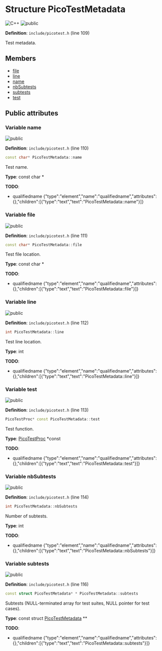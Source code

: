 <a id="struct_pico_test_metadata"></a>
# Structure PicoTestMetadata

![][C++]
![][public]

**Definition**: `include/picotest.h` (line 109)

Test metadata.



## Members

* [file](struct_pico_test_metadata.md#struct_pico_test_metadata_1a1e57db62ee1f5581d0f0bca333e21304)
* [line](struct_pico_test_metadata.md#struct_pico_test_metadata_1a98c9bcbb6844cf75dd8005110b03887d)
* [name](struct_pico_test_metadata.md#struct_pico_test_metadata_1a253651ce46bc33b206c12787e8ccb166)
* [nbSubtests](struct_pico_test_metadata.md#struct_pico_test_metadata_1a7dd93cc6b50428b9594d171c28a563c1)
* [subtests](struct_pico_test_metadata.md#struct_pico_test_metadata_1a543874ce98d5f3516e4e5bda6f4e61a3)
* [test](struct_pico_test_metadata.md#struct_pico_test_metadata_1a3f209675beb238cc9a2caf31996c3388)

## Public attributes

<a id="struct_pico_test_metadata_1a253651ce46bc33b206c12787e8ccb166"></a>
### Variable name

![][public]

**Definition**: `include/picotest.h` (line 110)

```cpp
const char* PicoTestMetadata::name
```



Test name.



**Type**: const char *

**TODO**:

* qualifiedname {"type":"element","name":"qualifiedname","attributes":{},"children":[{"type":"text","text":"PicoTestMetadata::name"}]}

<a id="struct_pico_test_metadata_1a1e57db62ee1f5581d0f0bca333e21304"></a>
### Variable file

![][public]

**Definition**: `include/picotest.h` (line 111)

```cpp
const char* PicoTestMetadata::file
```



Test file location.



**Type**: const char *

**TODO**:

* qualifiedname {"type":"element","name":"qualifiedname","attributes":{},"children":[{"type":"text","text":"PicoTestMetadata::file"}]}

<a id="struct_pico_test_metadata_1a98c9bcbb6844cf75dd8005110b03887d"></a>
### Variable line

![][public]

**Definition**: `include/picotest.h` (line 112)

```cpp
int PicoTestMetadata::line
```



Test line location.



**Type**: int

**TODO**:

* qualifiedname {"type":"element","name":"qualifiedname","attributes":{},"children":[{"type":"text","text":"PicoTestMetadata::line"}]}

<a id="struct_pico_test_metadata_1a3f209675beb238cc9a2caf31996c3388"></a>
### Variable test

![][public]

**Definition**: `include/picotest.h` (line 113)

```cpp
PicoTestProc* const PicoTestMetadata::test
```



Test function.



**Type**: [PicoTestProc](picotest_8h.md#group__public__interface_1ga5c445b2f0ea8f269813f7e479753bff9) *const

**TODO**:

* qualifiedname {"type":"element","name":"qualifiedname","attributes":{},"children":[{"type":"text","text":"PicoTestMetadata::test"}]}

<a id="struct_pico_test_metadata_1a7dd93cc6b50428b9594d171c28a563c1"></a>
### Variable nbSubtests

![][public]

**Definition**: `include/picotest.h` (line 114)

```cpp
int PicoTestMetadata::nbSubtests
```



Number of subtests.



**Type**: int

**TODO**:

* qualifiedname {"type":"element","name":"qualifiedname","attributes":{},"children":[{"type":"text","text":"PicoTestMetadata::nbSubtests"}]}

<a id="struct_pico_test_metadata_1a543874ce98d5f3516e4e5bda6f4e61a3"></a>
### Variable subtests

![][public]

**Definition**: `include/picotest.h` (line 116)

```cpp
const struct PicoTestMetadata* * PicoTestMetadata::subtests
```



Subtests (NULL-terminated array for test suites, NULL pointer for test cases).



**Type**: const struct [PicoTestMetadata](struct_pico_test_metadata.md#struct_pico_test_metadata) **

**TODO**:

* qualifiedname {"type":"element","name":"qualifiedname","attributes":{},"children":[{"type":"text","text":"PicoTestMetadata::subtests"}]}

[C++]: https://img.shields.io/badge/language-C%2B%2B-blue (C++)
[public]: https://img.shields.io/badge/-public-brightgreen (public)